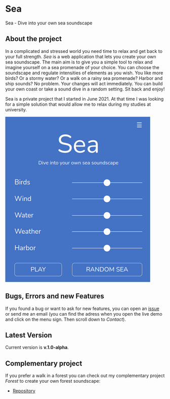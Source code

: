 # Sea
Sea - Dive into your own sea soundscape

## About the project
In a complicated and stressed world you need time to relax and get back to your full strength.
*Sea* is a web application that lets you create your own sea soundscape.
The main aim is to give you a simple tool to relax and imagine yourself on a sea promenade of your choice. You can choose the soundscape and regulate intensities of elements as you wish. You like more birds? Or a stormy water? Or a walk on a rainy sea promenade? Harbor and ship sounds? No problem. Your changes will act immediately. You can build your own coast or take a sound dive in a random setting. Sit back and enjoy!

Sea is a private project that I started in June 2021. At that time I was looking for a simple solution that would allow me to relax during my studies at university.

![Sea-Example](./sea-example.png)


## Bugs, Errors and new Features
If you found a bug or want to ask for new features, you can open an [issue](https://github.com/moritzott/sea/issues) or send me an email (you can find the adress when you open the live demo and click on the menu sign. Then scroll down to *Contact*).

## Latest Version
Current version is **v.1.0-alpha**.

## Complementary project
If you prefer a walk in a forest you can check out my complementary project *Forest* to create your own forest soundscape:
* [Repository](https://github.com/moritzott/forest)

